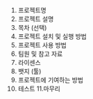 1. 프로젝트명
2. 프로젝트 설명
3. 목차 (선택)
4. 프로젝트 설치 및 실행 방법
5. 프로젝트 사용 방법
6. 팀원 및 참고 자료
7. 라이센스
8. 뱃지 (툴)
9. 프로젝트에 기여하는 방법
10. 테스트
11.마무리

